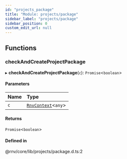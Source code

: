 ```yaml
---
id: "projects_package"
title: "Module: projects/package"
sidebar_label: "projects/package"
sidebar_position: 0
custom_edit_url: null
---
```


## Functions

### checkAndCreateProjectPackage

▸ **checkAndCreateProjectPackage**(`c`): `Promise`\<`boolean`\>

#### Parameters

| Name | Type |
| :------ | :------ |
| `c` | [`RnvContext`](../interfaces/context_types.RnvContext.md)\<`any`\> |

#### Returns

`Promise`\<`boolean`\>

#### Defined in

@rnv/core/lib/projects/package.d.ts:2
